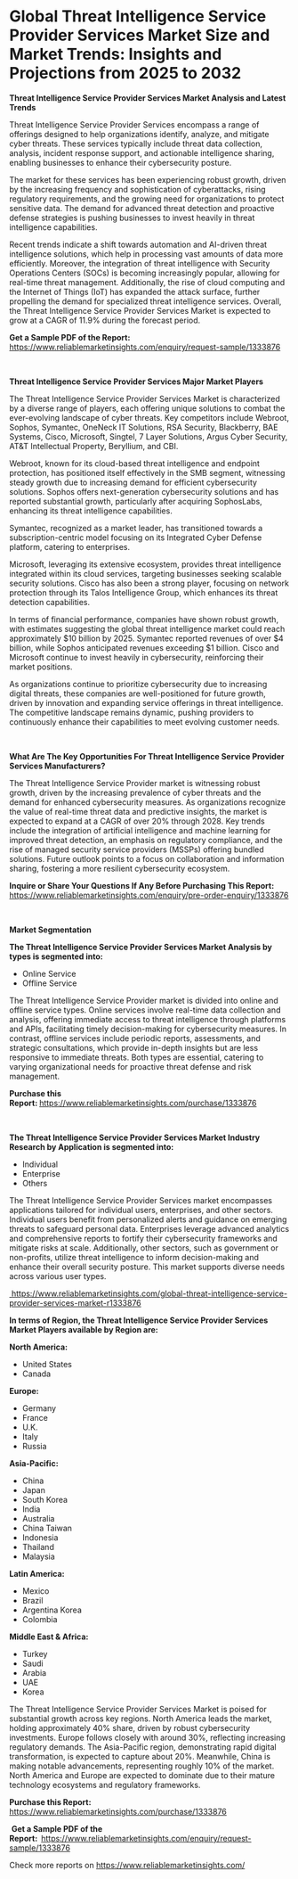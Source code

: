 <p><h1>Global Threat Intelligence Service Provider Services Market Size and Market Trends: Insights and Projections from 2025 to 2032</h1></p><p><strong>Threat Intelligence Service Provider Services Market Analysis and Latest Trends</strong></p>
<p><p>Threat Intelligence Service Provider Services encompass a range of offerings designed to help organizations identify, analyze, and mitigate cyber threats. These services typically include threat data collection, analysis, incident response support, and actionable intelligence sharing, enabling businesses to enhance their cybersecurity posture. </p><p>The market for these services has been experiencing robust growth, driven by the increasing frequency and sophistication of cyberattacks, rising regulatory requirements, and the growing need for organizations to protect sensitive data. The demand for advanced threat detection and proactive defense strategies is pushing businesses to invest heavily in threat intelligence capabilities.</p><p>Recent trends indicate a shift towards automation and AI-driven threat intelligence solutions, which help in processing vast amounts of data more efficiently. Moreover, the integration of threat intelligence with Security Operations Centers (SOCs) is becoming increasingly popular, allowing for real-time threat management. Additionally, the rise of cloud computing and the Internet of Things (IoT) has expanded the attack surface, further propelling the demand for specialized threat intelligence services. Overall, the Threat Intelligence Service Provider Services Market is expected to grow at a CAGR of 11.9% during the forecast period.</p></p>
<p><strong>Get a Sample PDF of the Report:&nbsp;</strong> <a href="https://www.reliablemarketinsights.com/enquiry/request-sample/1333876?utm_campaign=2888&utm_medium=2&utm_source=Github&utm_content=ia&utm_term=24032025&utm_id=threat-intelligence-service-provider-services">https://www.reliablemarketinsights.com/enquiry/request-sample/1333876</a></p>
<p>&nbsp;</p>
<p><strong>Threat Intelligence Service Provider Services Major Market Players</strong></p>
<p><p>The Threat Intelligence Service Provider Services Market is characterized by a diverse range of players, each offering unique solutions to combat the ever-evolving landscape of cyber threats. Key competitors include Webroot, Sophos, Symantec, OneNeck IT Solutions, RSA Security, Blackberry, BAE Systems, Cisco, Microsoft, Singtel, 7 Layer Solutions, Argus Cyber Security, AT&T Intellectual Property, Beryllium, and CBI.</p><p>Webroot, known for its cloud-based threat intelligence and endpoint protection, has positioned itself effectively in the SMB segment, witnessing steady growth due to increasing demand for efficient cybersecurity solutions. Sophos offers next-generation cybersecurity solutions and has reported substantial growth, particularly after acquiring SophosLabs, enhancing its threat intelligence capabilities. </p><p>Symantec, recognized as a market leader, has transitioned towards a subscription-centric model focusing on its Integrated Cyber Defense platform, catering to enterprises. </p><p>Microsoft, leveraging its extensive ecosystem, provides threat intelligence integrated within its cloud services, targeting businesses seeking scalable security solutions. Cisco has also been a strong player, focusing on network protection through its Talos Intelligence Group, which enhances its threat detection capabilities. </p><p>In terms of financial performance, companies have shown robust growth, with estimates suggesting the global threat intelligence market could reach approximately $10 billion by 2025. Symantec reported revenues of over $4 billion, while Sophos anticipated revenues exceeding $1 billion. Cisco and Microsoft continue to invest heavily in cybersecurity, reinforcing their market positions. </p><p>As organizations continue to prioritize cybersecurity due to increasing digital threats, these companies are well-positioned for future growth, driven by innovation and expanding service offerings in threat intelligence. The competitive landscape remains dynamic, pushing providers to continuously enhance their capabilities to meet evolving customer needs.</p></p>
<p>&nbsp;</p>
<p><strong>What Are The Key Opportunities For Threat Intelligence Service Provider Services Manufacturers?</strong></p>
<p><p>The Threat Intelligence Service Provider market is witnessing robust growth, driven by the increasing prevalence of cyber threats and the demand for enhanced cybersecurity measures. As organizations recognize the value of real-time threat data and predictive insights, the market is expected to expand at a CAGR of over 20% through 2028. Key trends include the integration of artificial intelligence and machine learning for improved threat detection, an emphasis on regulatory compliance, and the rise of managed security service providers (MSSPs) offering bundled solutions. Future outlook points to a focus on collaboration and information sharing, fostering a more resilient cybersecurity ecosystem.</p></p>
<p><strong>Inquire or Share Your Questions If Any Before Purchasing This Report:</strong> <a href="https://www.reliablemarketinsights.com/enquiry/pre-order-enquiry/1333876?utm_campaign=2888&utm_medium=2&utm_source=Github&utm_content=ia&utm_term=24032025&utm_id=threat-intelligence-service-provider-services">https://www.reliablemarketinsights.com/enquiry/pre-order-enquiry/1333876</a></p>
<p>&nbsp;</p>
<p><strong>Market Segmentation</strong></p>
<p><strong>The Threat Intelligence Service Provider Services Market Analysis by types is segmented into:</strong></p>
<p><ul><li>Online Service</li><li>Offline Service</li></ul></p>
<p><p>The Threat Intelligence Service Provider market is divided into online and offline service types. Online services involve real-time data collection and analysis, offering immediate access to threat intelligence through platforms and APIs, facilitating timely decision-making for cybersecurity measures. In contrast, offline services include periodic reports, assessments, and strategic consultations, which provide in-depth insights but are less responsive to immediate threats. Both types are essential, catering to varying organizational needs for proactive threat defense and risk management.</p></p>
<p><strong>Purchase this Report:&nbsp;</strong><a href="https://www.reliablemarketinsights.com/purchase/1333876?utm_campaign=2888&utm_medium=2&utm_source=Github&utm_content=ia&utm_term=24032025&utm_id=threat-intelligence-service-provider-services">https://www.reliablemarketinsights.com/purchase/1333876</a></p>
<p>&nbsp;</p>
<p><strong>The Threat Intelligence Service Provider Services Market Industry Research by Application is segmented into:</strong></p>
<p><ul><li>Individual</li><li>Enterprise</li><li>Others</li></ul></p>
<p><p>The Threat Intelligence Service Provider Services market encompasses applications tailored for individual users, enterprises, and other sectors. Individual users benefit from personalized alerts and guidance on emerging threats to safeguard personal data. Enterprises leverage advanced analytics and comprehensive reports to fortify their cybersecurity frameworks and mitigate risks at scale. Additionally, other sectors, such as government or non-profits, utilize threat intelligence to inform decision-making and enhance their overall security posture. This market supports diverse needs across various user types.</p></p>
<p><a href="https://www.reliablemarketinsights.com/global-threat-intelligence-service-provider-services-market-r1333876?utm_campaign=2888&utm_medium=2&utm_source=Github&utm_content=ia&utm_term=24032025&utm_id=threat-intelligence-service-provider-services">&nbsp;https://www.reliablemarketinsights.com/global-threat-intelligence-service-provider-services-market-r1333876</a></p>
<p><strong>In terms of Region, the Threat Intelligence Service Provider Services Market Players available by Region are:</strong></p>
<p>
    <p> <strong> North America: </strong>
        <ul>
            <li>United States</li>
            <li>Canada</li>
        </ul>
        </p> 
    <p> <strong> Europe: </strong>
        <ul>
            <li>Germany</li>
            <li>France</li>
            <li>U.K.</li>
            <li>Italy</li>
            <li>Russia</li>
        </ul>
        </p> 
    <p> <strong> Asia-Pacific: </strong>
        <ul>
            <li>China</li>
            <li>Japan</li>
            <li>South Korea</li>
            <li>India</li>
            <li>Australia</li>
            <li>China Taiwan</li>
            <li>Indonesia</li>
            <li>Thailand</li>
            <li>Malaysia</li>
        </ul>
        </p> 
    <p> <strong> Latin America: </strong>
        <ul>
            <li>Mexico</li>
            <li>Brazil</li>
            <li>Argentina Korea</li>
            <li>Colombia</li>
        </ul>
        </p> 
    <p> <strong> Middle East & Africa: </strong>
        <ul>
            <li>Turkey</li>
            <li>Saudi</li>
            <li>Arabia</li>
            <li>UAE</li>
            <li>Korea</li>
        </ul>
    </p>
    </p>
<p><p>The Threat Intelligence Service Provider Services Market is poised for substantial growth across key regions. North America leads the market, holding approximately 40% share, driven by robust cybersecurity investments. Europe follows closely with around 30%, reflecting increasing regulatory demands. The Asia-Pacific region, demonstrating rapid digital transformation, is expected to capture about 20%. Meanwhile, China is making notable advancements, representing roughly 10% of the market. North America and Europe are expected to dominate due to their mature technology ecosystems and regulatory frameworks.</p></p>
<p><strong>Purchase this Report: </strong><a href="https://www.reliablemarketinsights.com/purchase/1333876?utm_campaign=2888&utm_medium=2&utm_source=Github&utm_content=ia&utm_term=24032025&utm_id=threat-intelligence-service-provider-services">https://www.reliablemarketinsights.com/purchase/1333876</a></p>
<p>&nbsp;<strong>Get a Sample PDF of the Report:&nbsp;&nbsp;</strong><a href="https://www.reliablemarketinsights.com/enquiry/request-sample/1333876?utm_campaign=2888&utm_medium=2&utm_source=Github&utm_content=ia&utm_term=24032025&utm_id=threat-intelligence-service-provider-services">https://www.reliablemarketinsights.com/enquiry/request-sample/1333876</a></p>
<p><strong></strong></p>
<p>Check more reports on <a href="https://www.reliablemarketinsights.com/?utm_campaign=2888&utm_medium=2&utm_source=Github&utm_content=ia&utm_term=24032025&utm_id=threat-intelligence-service-provider-services">https://www.reliablemarketinsights.com/</a></p>